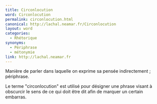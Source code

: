```yaml
---
title: Circonlocution
word: Circonlocution
permalink: circonlocution.html
canonical: http://lachal.neamar.fr/Circonlocution
layout: word
categories:
  - Rhétorique
synonyms:
  - Périphrase
  - métonymie
link: http://lachal.neamar.fr
---
```


Manière de parler dans laquelle on exprime sa pensée indirectement ; périphrase.

Le terme "circonlocution" est utilisé pour désigner une phrase visant à obscurcir le sens de ce qui doit être dit afin de marquer un certain embarras.

